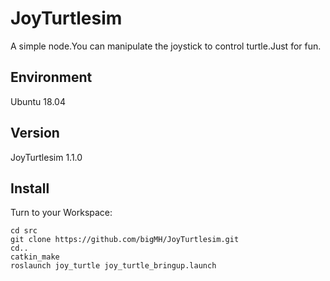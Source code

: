 # JoyTurtlesim
  A simple node.You can manipulate the joystick to control turtle.Just for fun.
## Environment
  Ubuntu 18.04
## Version
  JoyTurtlesim 1.1.0
## Install
  Turn to your Workspace:
```
cd src
git clone https://github.com/bigMH/JoyTurtlesim.git
cd..
catkin_make
roslaunch joy_turtle joy_turtle_bringup.launch
```
